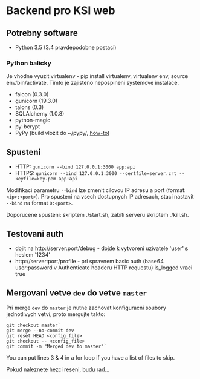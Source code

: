 # Backend pro KSI web

## Potrebny software

* Python 3.5 (3.4 pravdepodobne postaci)

### Python balicky

Je vhodne vyuzit virtualenv - pip install virtualenv, virtualenv env, source env/bin/activate. Timto je zajisteno nepospineni systemove instalace.

* falcon (0.3.0)
* gunicorn (19.3.0)
* talons (0.3)
* SQLAlchemy (1.0.8)
* python-magic
* py-bcrypt
* PyPy (build vlozit do ~/pypy/, [how-to](http://doc.pypy.org/en/latest/build.html))

## Spusteni

* HTTP: `gunicorn --bind 127.0.0.1:3000 app:api`
* HTTPS: `gunicorn --bind 127.0.0.1:3000 --certfile=server.crt --keyfile=key.pem app:api`

Modifikaci parametru `--bind` lze zmenit cilovou IP adresu a port (format: `<ip>:<port>`). Pro spusteni na vsech dostupnych IP adresach, staci nastavit `--bind` na format `0:<port>`.

Doporucene spusteni: skriptem ./start.sh, zabiti serveru skriptem ./kill.sh.

## Testovani auth

* dojit na http://server:port/debug - dojde k vytvoreni uzivatele 'user' s heslem '1234'
* http://server:port/profile - pri spravnem basic auth (base64 user:password v Authenticate headeru HTTP requestu) is_logged vraci true

## Mergovani vetve `dev` do vetve `master`

Pri merge `dev` do `master` je nutne zachovat konfiguracni soubory jednotlivych vetvi, proto mergujte takto:

	git checkout master`
	git merge --no-commit dev
	git reset HEAD <config_file>
	git checkout -- <config_file>
	git commit -m "Merged dev to master"`

You can put lines 3 & 4 in a for loop if you have a list of files to skip.

Pokud naleznete hezci reseni, budu rad...

